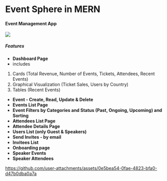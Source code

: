 # Event Sphere in MERN
#### Event Management App 

![](https://res.cloudinary.com/dnyp1e0zo/image/upload/v1738675226/event-sphere/ob57lkpaqcernkdykuii.png)

##### Features


- **Dashboard Page**
 - includes
1. Cards (Total Revenue, Number of Events, Tickets, Attendees, Recent Events)
2. Graphical Visualization (Ticket Sales, Users by Country)
3. Tables (Recent Events)

- **Event - Create, Read, Update & Delete**
- **Events List Page**
- **Event Filters by Categories and Status (Past, Ongoing, Upcoming) and Sorting**
- **Attendees List Page**
- **Attendee Details Page**
- **Users List (only Guest & Speakers)**
- **Send Invites - by email** 
- **Invitees List**
- **Onboarding page**
- **Speaker Events**
- **Speaker Attendees**

https://github.com/user-attachments/assets/0e5bea54-0fae-4823-bfa0-d47b0dba0a7a





